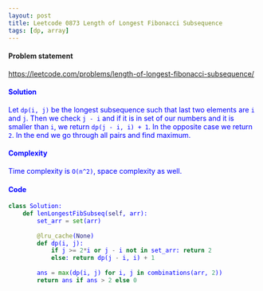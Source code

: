 ```yaml
---
layout: post
title: Leetcode 0873 Length of Longest Fibonacci Subsequence
tags: [dp, array]
---
```


#### Problem statement

<a href="https://leetcode.com/problems/length-of-longest-fibonacci-subsequence/"> <font color = blue>https://leetcode.com/problems/length-of-longest-fibonacci-subsequence/

#### Solution
Let `dp(i, j)` be the longest subsequence such that last two elements are `i` and `j`. Then we check `j - i` and if it is in set of our numbers and it is smaller than `i`, we return `dp(j - i, i) + 1`. In the opposite case we return `2`. In the end we go through all pairs and find maximum.

#### Complexity
Time complexity is `O(n^2)`, space complexity as well.

#### Code
```python
class Solution:
    def lenLongestFibSubseq(self, arr):
        set_arr = set(arr)
        
        @lru_cache(None)
        def dp(i, j):
            if j >= 2*i or j - i not in set_arr: return 2
            else: return dp(j - i, i) + 1
            
        ans = max(dp(i, j) for i, j in combinations(arr, 2))
        return ans if ans > 2 else 0
```

